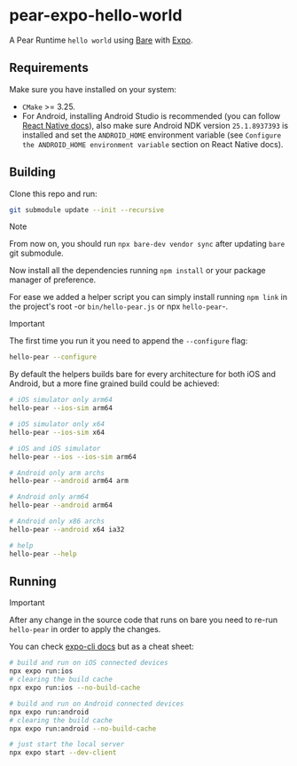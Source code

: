 # pear-expo-hello-world

A Pear Runtime `hello world` using [Bare](https://github.com/holepunchto/bare) with [Expo](https://docs.expo.dev/).

Requirements
------------

Make sure you have installed on your system:

- `CMake` >= 3.25.
- For Android, installing Android Studio is recommended (you can follow [React Native docs](https://reactnative.dev/docs/0.72/environment-setup?platform=android)), also make sure Android NDK version `25.1.8937393` is installed and set the `ANDROID_HOME` environment variable (see `Configure the ANDROID_HOME environment variable` section on React Native docs).

Building
--------

Clone this repo and run:

```sh
git submodule update --init --recursive
```

> [!NOTE]
> From now on, you should run `npx bare-dev vendor sync` after updating `bare` git submodule.

Now install all the dependencies running `npm install` or your package manager of preference.

For ease we added a helper script you can simply install running `npm link` in the project's root -or `bin/hello-pear.js` or npx `hello-pear`-.

> [!IMPORTANT]
> The first time you run it you need to append the `--configure` flag:
> ```sh
> hello-pear --configure
> ```

By default the helpers builds bare for every architecture for both iOS and Android, but a more fine grained build could be achieved:

```sh
# iOS simulator only arm64
hello-pear --ios-sim arm64

# iOS simulator only x64
hello-pear --ios-sim x64

# iOS and iOS simulator
hello-pear --ios --ios-sim arm64

# Android only arm archs
hello-pear --android arm64 arm

# Android only arm64
hello-pear --android arm64

# Android only x86 archs
hello-pear --android x64 ia32

# help
hello-pear --help
```

Running
--------

> [!IMPORTANT]
> After any change in the source code that runs on bare you need to re-run `hello-pear` in order to apply the changes.

You can check [expo-cli docs](https://docs.expo.dev/more/expo-cli/) but as a cheat sheet:

```sh
# build and run on iOS connected devices
npx expo run:ios
# clearing the build cache
npx expo run:ios --no-build-cache

# build and run on Android connected devices
npx expo run:android
# clearing the build cache
npx expo run:android --no-build-cache

# just start the local server
npx expo start --dev-client
```
